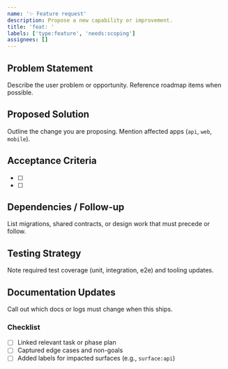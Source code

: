 ```yaml
---
name: '✨ Feature request'
description: Propose a new capability or improvement.
title: 'feat: '
labels: ['type:feature', 'needs:scoping']
assignees: []
---
```


## Problem Statement

Describe the user problem or opportunity. Reference roadmap items when possible.

## Proposed Solution

Outline the change you are proposing. Mention affected apps (`api`, `web`, `mobile`).

## Acceptance Criteria

- [ ]
- [ ]

## Dependencies / Follow-up

List migrations, shared contracts, or design work that must precede or follow.

## Testing Strategy

Note required test coverage (unit, integration, e2e) and tooling updates.

## Documentation Updates

Call out which docs or logs must change when this ships.

### Checklist

- [ ] Linked relevant task or phase plan
- [ ] Captured edge cases and non-goals
- [ ] Added labels for impacted surfaces (e.g., `surface:api`)
